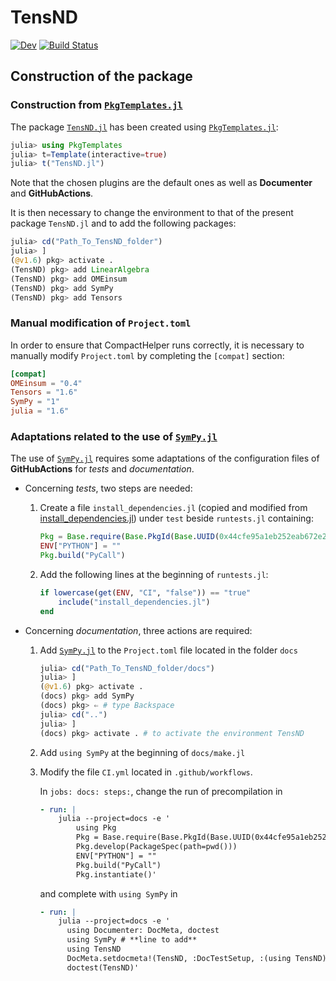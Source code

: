 # TensND

<!-- [![Stable](https://img.shields.io/badge/docs-stable-blue.svg)](https://jfbarthelemy.github.io/TensND.jl/stable) -->
[![Dev](https://img.shields.io/badge/docs-dev-blue.svg)](https://jfbarthelemy.github.io/TensND.jl)
[![Build Status](https://github.com/jfbarthelemy/TensND.jl/workflows/CI/badge.svg)](https://github.com/jfbarthelemy/TensND.jl/actions)

## Construction of the package

### Construction from [`PkgTemplates.jl`](https://github.com/invenia/PkgTemplates.jl)

The package [`TensND.jl`](https://github.com/jfbarthelemy/TensND.jl) has been created using [`PkgTemplates.jl`](https://github.com/invenia/PkgTemplates.jl):

```julia
julia> using PkgTemplates
julia> t=Template(interactive=true)
julia> t("TensND.jl")
```

Note that the chosen plugins are the default ones as well as **Documenter** and **GitHubActions**.

It is then necessary to change the environment to that of the present package `TensND.jl` and to add the following packages:

```julia
julia> cd("Path_To_TensND_folder")
julia> ]
(@v1.6) pkg> activate .
(TensND) pkg> add LinearAlgebra
(TensND) pkg> add OMEinsum
(TensND) pkg> add SymPy
(TensND) pkg> add Tensors
```

### Manual modification of `Project.toml`

In order to ensure that CompactHelper runs correctly, it is necessary to manually modify `Project.toml` by completing the `[compat]` section:

```toml
[compat]
OMEinsum = "0.4"
Tensors = "1.6"
SymPy = "1"
julia = "1.6"
```

### Adaptations related to the use of [`SymPy.jl`](https://github.com/JuliaPy/SymPy.jl)

The use of [`SymPy.jl`](https://github.com/JuliaPy/SymPy.jl) requires some adaptations of the configuration files of **GitHubActions** for *tests* and *documentation*.

- Concerning *tests*, two steps are needed:

    1. Create a file `install_dependencies.jl` (copied and modified from [install_dependencies.jl](https://github.com/tkf/IPython.jl/blob/master/test/install_dependencies.jl)) under `test` beside `runtests.jl` containing:

        ```julia
        Pkg = Base.require(Base.PkgId(Base.UUID(0x44cfe95a1eb252eab672e2afdf69b78f), "Pkg"))
        ENV["PYTHON"] = ""
        Pkg.build("PyCall")
        ```

    1. Add the following lines at the beginning of `runtests.jl`:

        ```julia
        if lowercase(get(ENV, "CI", "false")) == "true"
            include("install_dependencies.jl")
        end
        ```

- Concerning *documentation*, three actions are required:

    1. Add [`SymPy.jl`](https://github.com/JuliaPy/SymPy.jl) to the `Project.toml` file located in the folder `docs`

        ```julia
        julia> cd("Path_To_TensND_folder/docs")
        julia> ]
        (@v1.6) pkg> activate .
        (docs) pkg> add SymPy
        (docs) pkg> ⇐ # type Backspace
        julia> cd("..")
        julia> ]
        (docs) pkg> activate . # to activate the environment TensND
        ```

    1. Add `using SymPy` at the beginning of `docs/make.jl`

    1. Modify the file `CI.yml` located in `.github/workflows`.

       In `jobs: docs: steps:`, change the run of precompilation in

        ```yml
        - run: |
            julia --project=docs -e '
                using Pkg
                Pkg = Base.require(Base.PkgId(Base.UUID(0x44cfe95a1eb252eab672e2afdf69b78f), "Pkg"))
                Pkg.develop(PackageSpec(path=pwd()))
                ENV["PYTHON"] = ""
                Pkg.build("PyCall")
                Pkg.instantiate()'
        ```

        and complete with `using SymPy` in

        ```yml
        - run: |
            julia --project=docs -e '
              using Documenter: DocMeta, doctest
              using SymPy # **line to add**
              using TensND
              DocMeta.setdocmeta!(TensND, :DocTestSetup, :(using TensND); recursive=true)
              doctest(TensND)'
        ```
